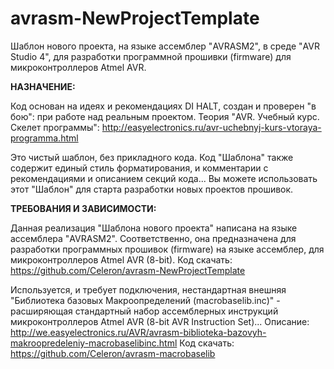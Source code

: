 avrasm-NewProjectTemplate
=========================

Шаблон нового проекта, 
на языке ассемблер "AVRASM2", в среде "AVR Studio 4", 
для разработки программной прошивки (firmware) для микроконтроллеров Atmel AVR. 




**НАЗНАЧЕНИЕ:**

Код основан на идеях и рекомендациях DI HALT, создан и проверен "в бою": при работе над реальным проектом. 
Теория "AVR. Учебный курс. Скелет программы":	http://easyelectronics.ru/avr-uchebnyj-kurs-vtoraya-programma.html 

Это чистый шаблон, без прикладного кода. Код "Шаблона" также содержит единый стиль форматирования, и комментарии с рекомендациями и описанием секций кода... 
Вы можете использовать этот "Шаблон" для старта разработки новых проектов прошивок. 




**ТРЕБОВАНИЯ И ЗАВИСИМОСТИ:**

Данная реализация "Шаблона нового проекта" написана на языке ассемблера "AVRASM2". 
Соответственно, она предназначена для разработки программных прошивок (firmware) на языке ассемблер, для микроконтроллеров Atmel AVR (8-bit). 
Код скачать:	https://github.com/Celeron/avrasm-NewProjectTemplate 


Используется, и требует подключения, нестандартная внешняя "Библиотека базовых Макроопределений (macrobaselib.inc)" - расширяющая стандартный набор ассемблерных инструкций микроконтроллеров Atmel AVR (8-bit AVR Instruction Set)... 
Описание:	http://we.easyelectronics.ru/AVR/avrasm-biblioteka-bazovyh-makroopredeleniy-macrobaselibinc.html 
Код скачать:	https://github.com/Celeron/avrasm-macrobaselib 


